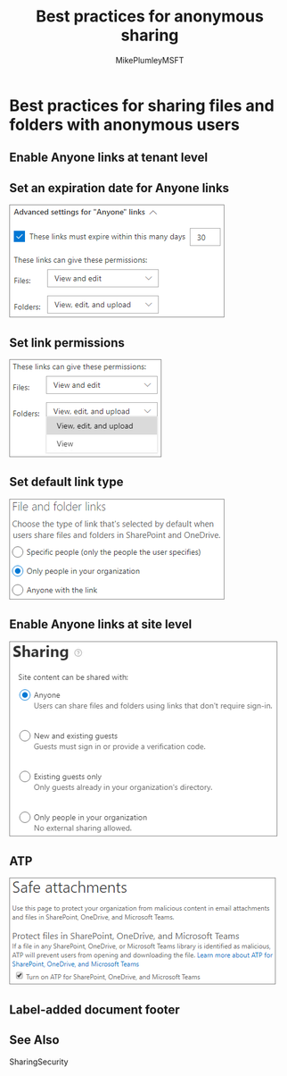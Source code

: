﻿---
title: "Best practices for anonymous sharing"
ms.author: mikeplum
author: MikePlumleyMSFT
manager: pamgreen
audience: ITPro
ms.topic: article
ms.service: sharepoint-online
localization_priority: Priority
description: "Learn best practices for sharing files and folders with anonymous users."
---

# Best practices for sharing files and folders with anonymous users

## Enable Anyone links at tenant level

## Set an expiration date for Anyone links

![Screenshot of SharePoint organization-level Anyone link expiration settings](media/sharepoint-organization-anyone-link-expiration.png)



## Set link permissions

![Screenshot of SharePoint organization-level Anyone link permissions settings](media/sharepoint-organization-anyone-link-permissions.png)






## Set default link type

![Screenshot of SharePoint organization-level file and folder sharing link default setting](media/sharepoint-organization-default-sharing-link-company.png)



## Enable Anyone links at site level


![Screenshot of SharePoint site external sharing settings with Anyone links selected](media/sharepoint-site-external-sharing-settings-anyone.png)






## ATP

![Screenshot of the safe attachments setting in the Security and Compliance center](media/safe-attachments-setting.png)




## Label-added document footer





## See Also

SharingSecurity